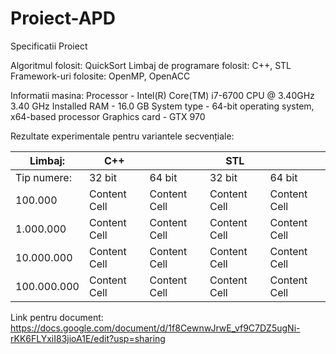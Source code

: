 # Proiect-APD

 Specificatii Proiect


Algoritmul folosit: QuickSort
Limbaj de programare folosit: C++, STL 
Framework-uri folosite: OpenMP, OpenACC

Informatii masina: 
Processor - Intel(R) Core(TM) i7-6700 CPU @ 3.40GHz   3.40 GHz
Installed RAM - 16.0 GB
System type - 64-bit operating system, x64-based processor
Graphics card - GTX 970

Rezultate experimentale pentru variantele secvențiale:

| Limbaj:  | C++ |  | STL |  |
| ------------- | ------------- |  ------------- |  ------------- |  ------------- |
| Tip numere:  | 32 bit | 64 bit | 32 bit | 64 bit |
| 100.000  | Content Cell  |  Content Cell  |  Content Cell  |  Content Cell  |
| 1.000.000  | Content Cell  |  Content Cell  |  Content Cell  |  Content Cell  |
| 10.000.000  | Content Cell  |  Content Cell  |  Content Cell  |  Content Cell  |
| 100.000.000  | Content Cell  |  Content Cell  |  Content Cell  |  Content Cell  |




Link pentru document:
https://docs.google.com/document/d/1f8CewnwJrwE_vf9C7DZ5ugNi-rKK6FLYxiI83jioA1E/edit?usp=sharing
